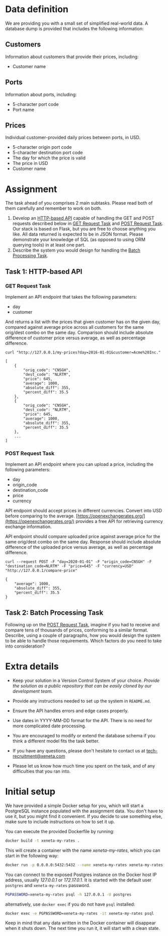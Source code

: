 # Data definition

We are providing you with a small set of simplified real-world data. A
database dump is provided that includes the following information:

## Customers

Information about customers that provide their prices, including:

* Customer name

## Ports

Information about ports, including:

* 5-character port code
* Port name

## Prices

Individual customer-provided daily prices between ports, in USD.

* 5-character origin port code
* 5-character destination port code
* The day for which the price is valid
* The price in USD
* Customer name

# Assignment

The task ahead of you comprises 2 main subtasks. Please read both of them carefully and remember to work on both.

1. Develop an [HTTP-based API](#task-1-http-based-api) capable of handling the GET and POST requests described
below in [GET Request Task](#get-request-task) and [POST Request Task](#post-request-task). Our stack is based on Flask, but you are free to choose
anything you like. All data returned is expected to be in JSON format. Please demonstrate your knowledge of SQL (as opposed to using ORM querying tools) in at least one part.
2. Describe the system you would design for handling the [Batch Processing Task](#task-2-batch-processing-task).


## Task 1: HTTP-based API

### GET Request Task

Implement an API endpoint that takes the following parameters:

* day
* customer

And returns a list with the prices that given customer has on the given day, compared against average price across all customers for the same orig/dest combo on the same day. Comparison should include absolute difference of customer price versus average, as well as percentage difference.

    curl "http://127.0.0.1/my-prices?day=2016-01-01&customer=Acme%20Inc."

    [
        {
            "orig_code": "CNSGH",
            "dest_code": "NLRTM",
            "price": 645,
            "average": 1000,
            "absolute_diff": 355,
            "percent_diff": 35.5
        },
        {
            "orig_code": "CNSGH",
            "dest_code": "NLRTM",
            "price": 645,
            "average": 1000,
            "absolute_diff": 355,
            "percent_diff": 35.5
        },
        ...
    ]


### POST Request Task

Implement an API endpoint where you can upload a price, including the following parameters:

* day
* origin_code
* destination_code
* price
* currency

API endpoint should accept prices in different currencies. Convert into USD before
comparing to the average. [https://openexchangerates.org/](https://openexchangerates.org/) provides
a free API for retrieving currency exchange information.

API endpoint should compare uploaded price against average price for the same orig/dest combo on the same day.
Response should include absolute difference of the uploaded price versus average, as well as percentage difference.


    curl --request POST -F "day=2020-01-01" -F "origin_code=CNSGH" -F "destination_code=NLRTM" -F "price=645" -F "currency=USD" "http://127.0.0.1/compare-price"

    {
        "average": 1000,
        "absolute_diff": 355,
        "percent_diff": 35.5
    }


## Task 2: Batch Processing Task

Following up on the [POST Request Task](#post-request-task), imagine if you had to receive and compare tens of thousands of prices, conforming to a similar format. Describe, using a couple of paragraphs, how you would design the system to be able to handle those requirements. Which factors do you need to take into consideration?


# Extra details

* Keep your solution in a Version Control System of your
  choice. *Provide the solution as a public repository that can be
  easily cloned by our development team.*

* Provide any instructions needed to set up the system in `README.md`.

* Ensure the API handles errors and edge cases properly.

* Use dates in YYYY-MM-DD format for the API. There is no need for more
  complicated date processing.

* You are encouraged to modify or extend the database schema if you think a different model fits the task better.

* If you have any questions, please don't hesitate to contact us at tech-recruitment@xeneta.com

* Please let us know how much time you spent on the task, and of any difficulties that you ran into.


# Initial setup

We have provided a simple Docker setup for you, which will start a
PostgreSQL instance populated with the assignment data. You don't have
to use it, but you might find it convenient. If you decide to use
something else, make sure to include instructions on how to set it up.

You can execute the provided Dockerfile by running:

```bash
docker build -t xeneta-my-rates .
```

This will create a container with the name *xeneta-my-rates*, which you can
start in the following way:

```bash
docker run -p 0.0.0.0:5432:5432 --name xeneta-my-rates xeneta-my-rates
```

You can connect to the exposed Postgres instance on the Docker host IP address,
usually *127.0.0.1* or *172.17.0.1*. It is started with the default user `postgres` and `xeneta-my-rates` password.

```bash
PGPASSWORD=xeneta-my-rates psql -h 127.0.0.1 -U postgres
```

alternatively, use `docker exec` if you do not have `psql` installed:

```bash
docker exec -e PGPASSWORD=xeneta-my-rates -it xeneta-my-rates psql
```

Keep in mind that any data written in the Docker container will
disappear when it shuts down. The next time you run it, it will start
with a clean state.
